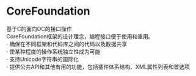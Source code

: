 # CoreFoundation
基于C的面向OC的接口操作   
CoreFoundation框架的设计理念，编程接口便于使用和重用。    
· 确保在不同框架和代码库之间的代码以及数据共享    
· 使某种程度的操作系统独立性成为可能       
· 支持Unicode字符串的国际化      
· 提供公共API和其他有用的功能，包括插件体系结构、XML属性列表和首选项      








